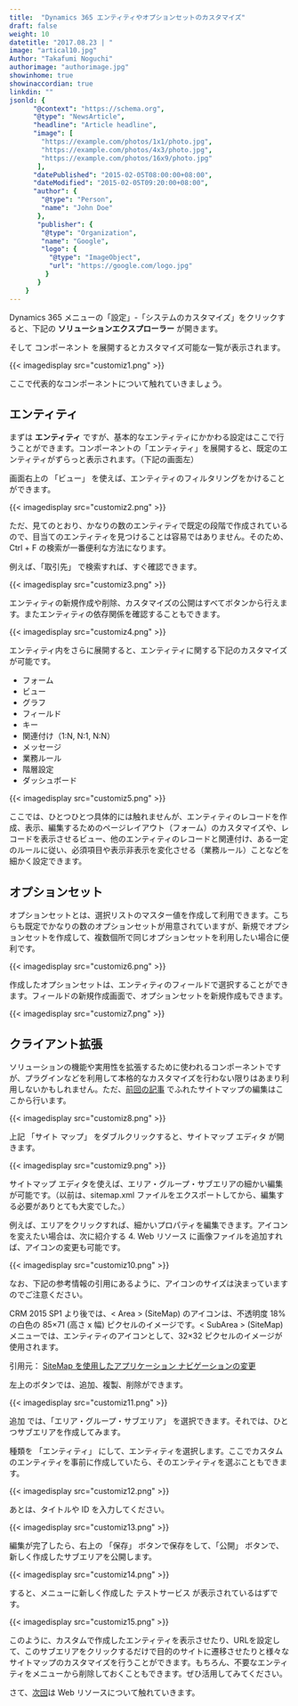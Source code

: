 ```yaml
---
title:  "Dynamics 365 エンティティやオプションセットのカスタマイズ"
draft: false
weight: 10
datetitle: "2017.08.23 | "
image: "artical10.jpg"
Author: "Takafumi Noguchi"
authorimage: "authorimage.jpg"
showinhome: true
showinaccordian: true
linkdin: ""
jsonld: {
      "@context": "https://schema.org",
      "@type": "NewsArticle",
      "headline": "Article headline",
      "image": [
        "https://example.com/photos/1x1/photo.jpg",
        "https://example.com/photos/4x3/photo.jpg",
        "https://example.com/photos/16x9/photo.jpg"
       ],
      "datePublished": "2015-02-05T08:00:00+08:00",
      "dateModified": "2015-02-05T09:20:00+08:00",
      "author": {
        "@type": "Person",
        "name": "John Doe"
       },
       "publisher": {
        "@type": "Organization",
        "name": "Google",
        "logo": {
          "@type": "ImageObject",
          "url": "https://google.com/logo.jpg"
         }
       }
    }
---
```

<!-- Intro  -->
Dynamics 365 メニューの「設定」-「システムのカスタマイズ」をクリックすると、下記の **ソリューションエクスプローラー** が開きます。

そして コンポーネント を展開するとカスタマイズ可能な一覧が表示されます。
<!-- Image= customiz1.png -->
{{< imagedisplay src="customiz1.png" >}}

ここで代表的なコンポーネントについて触れていきましょう。


## エンティティ
まずは **エンティティ** ですが、基本的なエンティティにかかわる設定はここで行うことができます。コンポーネントの「エンティティ」を展開すると、既定のエンティティがずらっと表示されます。（下記の画面左）

画面右上の 「ビュー」 を使えば、エンティティのフィルタリングをかけることができます。
<!-- Image= customiz2.png -->
{{< imagedisplay src="customiz2.png" >}}

ただ、見てのとおり、かなりの数のエンティティで既定の段階で作成されているので、目当てのエンティティを見つけることは容易ではありません。そのため、Ctrl + F の検索が一番便利な方法になります。

例えば、「取引先」 で検索すれば、すぐ確認できます。
<!-- Image= customiz3.png -->
{{< imagedisplay src="customiz3.png" >}}

エンティティの新規作成や削除、カスタマイズの公開はすべてボタンから行えます。またエンティティの依存関係を確認することもできます。
<!-- Image= customiz4.png -->
{{< imagedisplay src="customiz4.png" >}}

エンティティ内をさらに展開すると、エンティティに関する下記のカスタマイズが可能です。

* フォーム
* ビュー
* グラフ
* フィールド
* キー
* 関連付け（1:N, N:1, N:N）
* メッセージ
* 業務ルール
* 階層設定
* ダッシュボード

<!-- Image= customiz5.png -->
{{< imagedisplay src="customiz5.png" >}}

ここでは、ひとつひとつ具体的には触れませんが、エンティティのレコードを作成、表示、編集するためのページレイアウト（フォーム）のカスタマイズや、レコードを表示させるビュー、他のエンティティのレコードと関連付け、ある一定のルールに従い、必須項目や表示非表示を変化させる（業務ルール）ことなどを細かく設定できます。

## オプションセット
オプションセットとは、選択リストのマスター値を作成して利用できます。こちらも既定でかなりの数のオプションセットが用意されていますが、新規でオプションセットを作成して、複数個所で同じオプションセットを利用したい場合に便利です。
<!-- Image= customiz6.png -->
{{< imagedisplay src="customiz6.png" >}}

作成したオプションセットは、エンティティのフィールドで選択することができます。フィールドの新規作成画面で、オプションセットを新規作成もできます。
<!-- Image= customiz7.png -->
{{< imagedisplay src="customiz7.png" >}}

## クライアント拡張
ソリューションの機能や実用性を拡張するために使われるコンポーネントですが、プラグインなどを利用して本格的なカスタマイズを行わない限りはあまり利用しないかもしれません。ただ、[前回の記事](#) でふれたサイトマップの編集はここから行います。
<!-- Image= customiz8.png -->
{{< imagedisplay src="customiz8.png" >}}

上記 「サイト マップ」 をダブルクリックすると、サイトマップ エディタ が開きます。
<!-- Image= customiz9.png -->
{{< imagedisplay src="customiz9.png" >}}

サイトマップ エディタを使えば、エリア・グループ・サブエリアの細かい編集が可能です。（以前は、sitemap.xml ファイルをエクスポートしてから、編集する必要がありとても大変でした。）

例えば、エリアをクリックすれば、細かいプロパティを編集できます。アイコンを変えたい場合は、次に紹介する 4. Web リソース に画像ファイルを追加すれば、アイコンの変更も可能です。
<!-- Image= customiz10.png -->
{{< imagedisplay src="customiz10.png" >}}

なお、下記の参考情報の引用にあるように、アイコンのサイズは決まっていますのでご注意ください。

<!-- Quate Box -->
CRM 2015 SP1 より後では、< Area > (SiteMap) のアイコンは、不透明度 18% の白色の 85×71 (高さ x 幅) ピクセルのイメージです。< SubArea > (SiteMap) メニューでは、エンティティのアイコンとして、32×32 ピクセルのイメージが使用されます。

引用元： [SiteMap を使用したアプリケーション ナビゲーションの変更](https://msdn.microsoft.com/ja-jp/library/gg309259.aspx)

左上のボタンでは、追加、複製、削除ができます。
<!-- Image= customiz11.png -->
{{< imagedisplay src="customiz11.png" >}}

追加 では、「エリア・グループ・サブエリア」 を選択できます。それでは、ひとつサブエリアを作成してみます。

種類を 「エンティティ」 にして、エンティティを選択します。ここでカスタムのエンティティを事前に作成していたら、そのエンティティを選ぶこともできます。
<!-- Image= customiz12.png -->
{{< imagedisplay src="customiz12.png" >}}

あとは、タイトルや ID を入力してください。
<!-- Image= customiz13.png -->
{{< imagedisplay src="customiz13.png" >}}

編集が完了したら、右上の 「保存」 ボタンで保存をして、「公開」 ボタンで、新しく作成したサブエリアを公開します。
<!-- Image= customiz14.png -->
{{< imagedisplay src="customiz14.png" >}}

すると、メニューに新しく作成した テストサービス が表示されているはずです。
<!-- Image= customiz15.png -->
{{< imagedisplay src="customiz15.png" >}}

このように、カスタムで作成したエンティティを表示させたり、URLを設定して、このサブエリアをクリックするだけで目的のサイトに遷移させたりと様々なサイトマップのカスタマイズを行うことができます。もちろん、不要なエンティティをメニューから削除しておくこともできます。ぜひ活用してみてください。

 

さて、[次回](#)は Web リソースについて触れていきます。